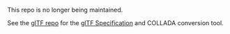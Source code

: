 This repo is no longer being maintained.

See the [glTF repo](https://github.com/KhronosGroup/glTF) for the [glTF Specification](https://github.com/KhronosGroup/glTF/blob/master/specification/README.md) and COLLADA conversion tool.
